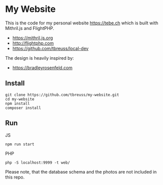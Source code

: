 # My Website

This is the code for my personal website <https://tebe.ch> which is built with Mithril.js and FlightPHP.

- <https://mithril.js.org>
- <http://flightphp.com>
- <https://github.com/tbreuss/local-dev>

The design is heavily inspired by:

- <https://bradleyrosenfeld.com>

## Install

    git clone https://github.com/tbreuss/my-website.git
    cd my-website
    npm install
    composer install

## Run
    
JS

    npm run start

PHP
    
    php -S localhost:9999 -t web/

Please note, that the database schema and the photos are not included in this repo.
